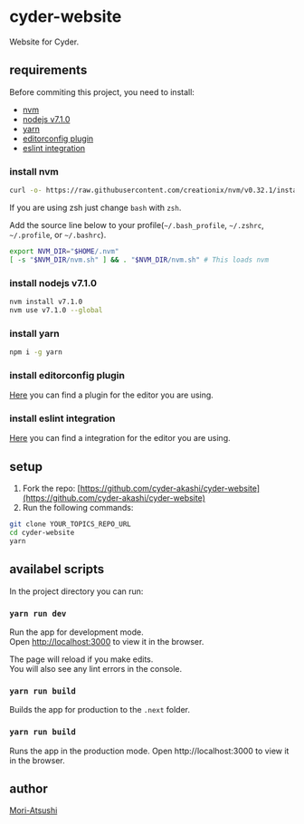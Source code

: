 # cyder-website
Website for Cyder.

## requirements

Before commiting this project, you need to install:

- [nvm](https://github.com/creationix/nvm)
- [nodejs v7.1.0](https://github.com/nodejs/node)
- [yarn](https://github.com/yarnpkg/yarn)
- [editorconfig plugin](http://editorconfig.org/#download)
- [eslint integration](http://eslint.org/docs/user-guide/integrations#editors)

### install nvm

```sh
curl -o- https://raw.githubusercontent.com/creationix/nvm/v0.32.1/install.sh | bash
```

If you are using zsh just change `bash` with `zsh`.

Add the source line below to your profile(`~/.bash_profile`, `~/.zshrc`, `~/.profile`, or `~/.bashrc`).

```sh
export NVM_DIR="$HOME/.nvm"
[ -s "$NVM_DIR/nvm.sh" ] && . "$NVM_DIR/nvm.sh" # This loads nvm
```

### install nodejs v7.1.0

```sh
nvm install v7.1.0
nvm use v7.1.0 --global
```

### install yarn

```sh
npm i -g yarn
```

### install editorconfig plugin

[Here](http://editorconfig.org/#download) you can find a plugin for the editor you are using.

### install eslint integration

[Here](http://eslint.org/docs/user-guide/integrations#editors) you can find a integration for the editor you are using.

## setup

1. Fork the repo: [https://github.com/cyder-akashi/cyder-website](https://github.com/cyder-akashi/cyder-website)
2. Run the following commands:

```sh
git clone YOUR_TOPICS_REPO_URL
cd cyder-website
yarn
```

## availabel scripts

In the project directory you can run:

### `yarn run dev`

Run the app for development mode.<br>
Open [http://localhost:3000](http://localhost:3000) to view it in the browser.

The page will reload if you make edits.<br>
You will also see any lint errors in the console.

### `yarn run build`

Builds the app for production to the `.next` folder.

### `yarn run build`

Runs the app in the production mode.
Open http://localhost:3000 to view it in the browser.

## author

[Mori-Atsushi](https://github.com/Mori-Atsushi)
